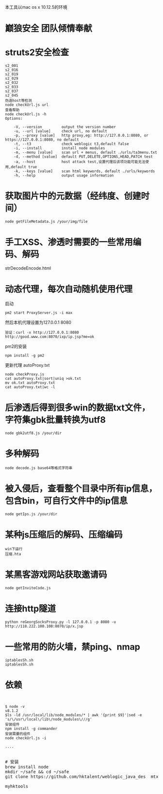 本工具以mac os x 10.12.5的环境
# 巅狼安全 团队倾情奉献
# struts2安全检查
```
s2_001
s2_016
s2_019
s2_029
s2_032
s2_033
s2_037
s2_045
伪造host等检测
node checkUrl.js url
查看帮助
node checkUrl.js -h
Options:

    -V, --version         output the version number
    -u, --url [value]     check url, no default
    -p, --proxy [value]   http proxy,eg: http://127.0.0.1:8080, or https://127.0.0.1:8080, no default
    -t, --t3              check weblogic t3,default false
    -i, --install         install node modules
    -m, --menu [value]    scan url + menus, default ./urls/ta3menu.txt
    -d, --method [value]  default PUT,DELETE,OPTIONS,HEAD,PATCH test
    -a, --host            host attack test,设置代理后该项功能可能无法使用,default true
    -k, --keys [value]    scan html keywords, default ./urls/keywords
    -h, --help            output usage information

```

# 获取图片中的元数据（经纬度、创建时间）
```
node getFileMetadata.js /your/img/file
```
# 手工XSS、渗透时需要的一些常用编码、解码
strDecodeEncode.html

# 动态代理，每次自动随机使用代理
启动
```
pm2 start ProxyServer.js -i max
```
然后本机代理设置为127.0.0.1  8080
```
验证：curl -x http://127.0.0.1:8080 http://good.www.com:8070/ixp/ip.jsp?me=ok
```
pm2的安装
```
npm install -g pm2
```
更新代理 autoProxy.txt
```
node checkProxy.js
cat autoProxy.txt|sort|uniq >ok.txt
mv ok.txt autoProxy.txt
cat autoProxy.txt|wc -l
```
# 后渗透后得到很多win的数据txt文件，字符集gbk批量转换为utf8
```
node gbk2utf8.js /your/dir
```
# 多种解码
```
node decode.js base64等格式字符串
```
# 被入侵后，查看整个目录中所有ip信息，包含bin，可自行文件中的ip信息
```
node getIps.js /your/dir
```
# 某种js压缩后的解码、压缩编码
``` 
win下运行
压缩.hta
```

# 某黑客游戏网站获取邀请码
``` 
node getInviteCode.js
``` 
# 连接http隧道
``` 
python reGeorgSocksProxy.py -l 127.0.0.1 -p 8080 -u http://118.222.100.108:8070/ip/x.jsp
``` 
# 一些常用的防火墙，禁ping、nmap
``` 
iptablesSh.sh
iptablesSh.sh
``` 


# 依赖
<pre>
<code>

$ node -v
v8.1.2
$ls -ld /usr/local/lib/node_modules/* | awk '{print $9}'|sed -e 's/\/usr\/local\/lib\/node_modules\///g'
安装组件
npm install -g commander
安装需要的组件
node checkUrl.js -i

....
</code>

# 安装
brew install node
mkdir ~/safe && cd ~/safe
git clone https://github.com/hktalent/weblogic_java_des  mtx_jfxl

myhktools
</pre>
